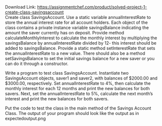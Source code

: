 Download Link: https://assignmentchef.com/product/solved-project-1-create-class-savingsaccount
<br>
Create class SavingsAccount. Use a static variable annualInterestRate to store the annual interest rate for all account holders. Each object of the class contains a private instance variable savingsBalance indicating the amount the saver currently has on deposit. Provide method calculateMonthlyInterest to calculate the monthly interest by multiplying the savingsBalance by annualInterestRate divided by 12- this interest should be added to savingsBalance. Provide a static method setInterestRate that sets the annualInterestRate to a new value. There should also be a method setSavingsBalance to set the initial savings balance for a new saver or you can do it through a constructor.

Write a program to test class SavingsAccount. Instantiate two SavingsAccount objects, saver1 and saver2, with balances of $2000.00 and $3000.00, respectively. Set annualInterestRate to 4%, then calculate the monthly interest for each 12 months and print the new balances for both savers. Next, set the annualInterestRate to 5%, calculate the next month’s interest and print the new balances for both savers.

Put the code to test the class in the main method of the Savings Account Class. The output of your program should look like the output as in expectedoutput.png